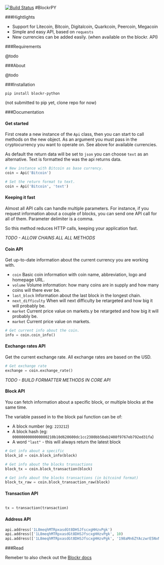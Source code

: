 [![Build Status](https://travis-ci.org/stormpat/blockr-python.svg?branch=master)](https://travis-ci.org/stormpat/blockr-python)
#BlockrPY

###Hightlights

- Support for Litecoin, Bitcoin, Digitalcoin, Quarkcoin, Peercoin, Megacoin
- Simple and easy API, based on ```requests```
- New currencies can be added easily. (when available on the blockr. API)

###Requirements

@todo

###About

@todo

###Installation

```pip install blockr-python```

(not submitted to pip yet, clone repo for now)

###Documentation

#### Get started

First create a new instance of the ```Api``` class, then you can start to call
methods on the new object. As an argument you must pass in the cryptocurrency
you want to operate on. See above for available currencies.

As default the return data will be set to ```json``` you can choose ```text```
as an alternative. Text is formatted the was the api returns data.

```python
# New instance with Bitcoin as base currency.
coin = Api('Bitcoin')

# Set the return format to text.
coin = Api('Bitcoin', 'text')
```

#### Keeping it fast

Almost all API calls can handle multiple parameters. For instance, if you request information about a couple of blocks, you can send one API call for all of them. Parameter delimiter is a comma.

So this method reduces HTTP calls, keeping your application fast.

*TODO - ALLOW CHAINS ALL ALL METHODS*



#### Coin API

Get up-to-date information about the current currency you are working with.

- ```coin``` Basic coin information with coin name, abbreviation, logo and homepage URL.
- ```volume``` Volume information: how many coins are in supply and how many coins will there ever be.
- ```last_block``` Information about the last block in the longest chain.
- ```next_difficulty``` When will next difficulty be retargeted and how big it will probably be.
- ```market``` Current price value on markets.y be retargeted and how big it will probably be.
- ```market``` Current price value on markets.

```python
# Get current info about the coin.
info = coin.coin_info()
```

#### Exchange rates API

Get the current exchange rate. All exchange rates are based on the USD.

```python
# Get exchange rate
exchange = coin.exchange_rate()
```

*TODO - BUILD FORMATTER METHODS IN CORE API*

#### Block API

You can fetch information about a specific block, or multiple blocks at the
same time.

The variable passed in to the block pai function can be of:

- A block number (eg: ```223212```)
- A block hash (eg: ```0000000000000000210b10d620600dc1cc2380bb58eb2408f9767eb792ed31fa```)
- A word ```"last"``` - this will always return the latest block

```python
# Get info about a specific
block_id = coin.block_info(block)

# Get info about the blocks transactions
block_tx = coin.block_transaction(block)

# Get info about the blocks transactions (in bitcoind format)
block_tx_raw = coin.block_transaction_raw(block)
```


#### Transaction API


```python

tx = transaction(transaction)

```


#### Address API

```python
api.address('1L8meqhMTRpxasdGt8DHSJfscxgHHzvPgk')
api.address(['1L8meqhMTRpxasdGt8DHSJfscxgHHzvPgk', 10)
api.address(['1L8meqhMTRpxasdGt8DHSJfscxgHHzvPgk', '198aMn6ZYAczwrE5NvNTUMyJ5qkfy4g3Hi'], 10)
```

###Read

Remeber to also check out the [Blockr docs](http://blockr.io/documentation/api)